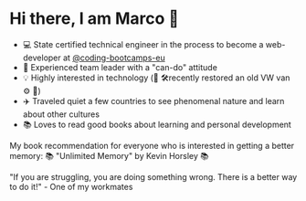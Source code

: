 # Hi there, I am Marco 👋

- 💻 State certified technical engineer in the process to become a web-developer at [@coding-bootcamps-eu](https://github.com/coding-bootcamps-eu)
- 🙏 Experienced team leader with a "can-do" attitude
- 💡 Highly interested in technology (🚌 🛠recently restored an old VW van ⚙️ 🚌)
- ✈️ Traveled quiet a few countries to see phenomenal nature and learn about other cultures
- 📚 Loves to read good books about learning and personal development


My book recommendation for everyone who is interested in getting a better memory: 📚 "Unlimited Memory" by Kevin Horsley 📚

"If you are struggling, you are doing something wrong. There is a better way to do it!" - One of my workmates



<!---
marcorosenbaum/marcorosenbaum is a ✨ special ✨ repository because its `README.md` (this file) appears on your GitHub profile.
You can click the Preview link to take a look at your changes.
--->
